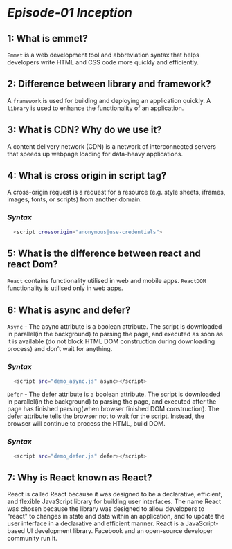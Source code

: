 # _Episode-01 Inception_

## 1: What is emmet?
`Emmet` is a web development tool and abbreviation syntax that helps developers write HTML and CSS code more quickly and efficiently.
## 2: Difference between library and framework?
A `framework` is used for building and deploying an application quickly.
A `library` is used to enhance the functionality of an application.
## 3: What is CDN? Why do we use it?
A content delivery network (CDN) is a network of interconnected servers that speeds up webpage loading for data-heavy applications.
## 4: What is cross origin in script tag?
A cross-origin request is a request for a resource (e.g. style sheets, iframes, images, fonts, or scripts) from another domain.
### _Syntax_
```bash
  <script crossorigin="anonymous|use-credentials">
```
## 5: What is the difference between react and react Dom?
`React` contains functionality utilised in web and mobile apps.
`ReactDOM` functionality is utilised only in web apps.
## 6: What is async and defer?
`Async` - The async attribute is a boolean attribute. The script is downloaded in parallel(in the background) to parsing the page, and executed as soon as it is available (do not block HTML DOM construction during downloading process) and don’t wait for anything.
### _Syntax_
```bash
  <script src="demo_async.js" async></script>
```
`Defer` - The defer attribute is a boolean attribute. The script is downloaded in parallel(in the background) to parsing the page, and executed after the page has finished parsing(when browser finished DOM construction). The defer attribute tells the browser not to wait for the script. Instead, the browser will continue to process the HTML, build DOM.
### _Syntax_
```bash
  <script src="demo_defer.js" defer></script>
```
## 7: Why is React known as React?
React is called React because it was designed to be a declarative, efficient, and flexible JavaScript library for building user interfaces. The name React was chosen because the library was designed to allow developers to "react" to changes in state and data within an application, and to update the user interface in a declarative and efficient manner. React is a JavaScript-based UI development library. Facebook and an open-source developer community run it.

